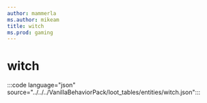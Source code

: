 ```yaml
---
author: mammerla
ms.author: mikeam
title: witch
ms.prod: gaming
---
```


# witch

:::code language="json" source="../../../VanillaBehaviorPack/loot_tables/entities/witch.json":::